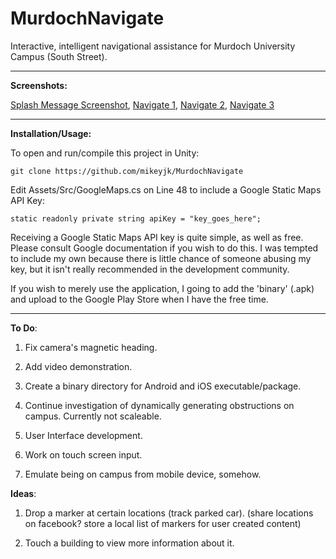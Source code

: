 MurdochNavigate
===============

Interactive, intelligent navigational assistance for Murdoch University Campus (South Street).

-------------------

**Screenshots:**

[Splash Message Screenshot](https://raw.githubusercontent.com/mikeyjk/MurdochNavigate/master/Documentation/Images/splash.PNG), [Navigate 1](https://raw.githubusercontent.com/mikeyjk/MurdochNavigate/master/Documentation/Images/navigate.PNG), [Navigate 2](https://raw.githubusercontent.com/mikeyjk/MurdochNavigate/master/Documentation/Images/navigate2.PNG), [Navigate 3](https://raw.githubusercontent.com/mikeyjk/MurdochNavigate/master/Documentation/Images/navigate3.PNG)

-------------------

**Installation/Usage:**

To open and run/compile this project in Unity:

    git clone https://github.com/mikeyjk/MurdochNavigate

Edit Assets/Src/GoogleMaps.cs on Line 48 to include a Google Static Maps API Key:

    static readonly private string apiKey = "key_goes_here";

Receiving a Google Static Maps API key is quite simple, as well as free. Please consult Google documentation if you wish to do this. I was tempted to include my own because there is little chance of someone abusing my key, but it isn't really recommended in the development community.

If you wish to merely use the application, I going to add the 'binary' (.apk) and upload to the Google Play Store when I have the free time.

-------------------

**To Do**:

1) Fix camera's magnetic heading.

2) Add video demonstration.

3) Create a binary directory for Android and iOS executable/package.

4) Continue investigation of dynamically generating obstructions on campus. Currently not scaleable.

5) User Interface development.

6) Work on touch screen input.

7) Emulate being on campus from mobile device, somehow.

**Ideas**:

1) Drop a marker at certain locations (track parked car).
 (share locations on facebook? store a local list of markers for user created content)
 
2) Touch a building to view more information about it.
